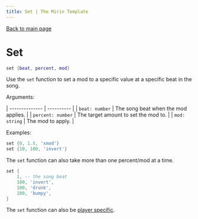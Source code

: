 ```yaml
---
title: Set | The Mirin Template
---
```

[Back to main page](..)
# Set
```lua
set {beat, percent, mod}
```
Use the `set` function to set a mod to a specific value at a specific beat in the song.

Arguments:

| -------------- | ---------- |
| `beat: number` | The song beat when the mod applies. |
| `percent: number` | The target amount to set the mod to. |
| `mod: string` | The mod to apply. |

Examples:
```lua
set {0, 1.5, 'xmod'}
set {10, 100, 'invert'}
```

The `set` function can also take more than one percent/mod at a time.
```lua
set {
	1, -- the song beat
	100, 'invert',
	100, 'drunk',
	100, 'bumpy',
}
```
The `set` function can also be [player specific](players.md).
